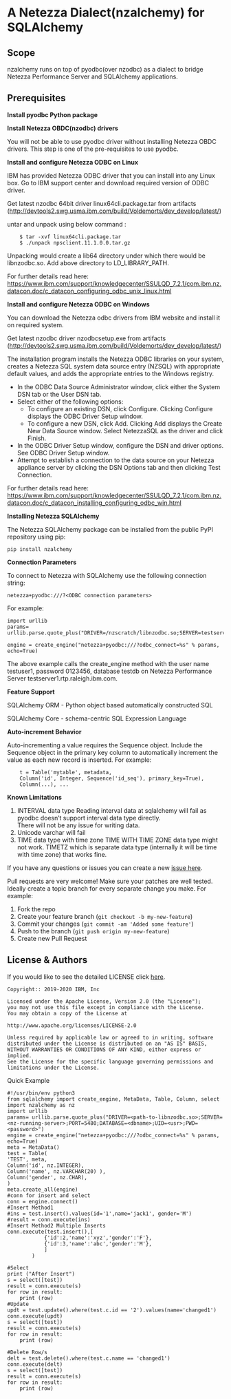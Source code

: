<!-- This should be the location of the title of the repository, normally the short name -->
# A Netezza Dialect(nzalchemy) for SQLAlchemy

<!-- Build Status, is a great thing to have at the top of your repository, it shows that you take your CI/CD as first class citizens -->
<!-- [![Build Status](https://travis-ci.org/jjasghar/ibm-cloud-cli.svg?branch=master)](https://travis-ci.org/jjasghar/ibm-cloud-cli) -->

<!-- Not always needed, but a scope helps the user understand in a short sentance like below, why this repo exists -->
## Scope

nzalchemy runs on top of pyodbc(over nzodbc) as a dialect to bridge Netezza Performance Server and SQLAlchemy applications.

## Prerequisites

**Install pyodbc Python package**

**Install Netezza OBDC(nzodbc) drivers**

You will not be able to use pyodbc driver without installing Netezza OBDC drivers. This step is one of the pre-requisites to use pyodbc.

**Install and configure Netezza ODBC on Linux**

IBM has provided Netezza ODBC driver that you can install into any Linux box. Go to IBM support center and download required version of ODBC driver.

Get latest nzodbc 64bit driver linux64cli.package.tar from artifacts (http://devtools2.swg.usma.ibm.com/build/Voldemorts/dev_develop/latest/)

untar and unpack using below command :
```	
	$ tar -xvf linux64cli.package.tar
	$ ./unpack npsclient.11.1.0.0.tar.gz
```

Unpacking would create a lib64 directory under which there would be libnzodbc.so.
Add above directory to LD_LIBRARY_PATH.

For further details read here: https://www.ibm.com/support/knowledgecenter/SSULQD_7.2.1/com.ibm.nz.datacon.doc/c_datacon_configuring_odbc_unix_linux.html

**Install and configure Netezza ODBC on Windows**

You can download the Netezza odbc drivers from IBM website and install it on required system.

Get latest nzodbc driver nzodbcsetup.exe from artifacts (http://devtools2.swg.usma.ibm.com/build/Voldemorts/dev_develop/latest/)

The installation program installs the Netezza ODBC libraries on your system, creates a Netezza SQL system data source entry (NZSQL) with appropriate default values, and adds the appropriate entries to the Windows registry.

- In the ODBC Data Source Administrator window, click either the System DSN tab or the User DSN tab. 
- Select either of the following options: 
	- To configure an existing DSN, click Configure. Clicking Configure displays the ODBC Driver Setup window.
	- To configure a new DSN, click Add. Clicking Add displays the Create New Data Source window. Select NetezzaSQL as the driver and click Finish. 
- In the ODBC Driver Setup window, configure the DSN and driver options. See ODBC Driver Setup window.
- Attempt to establish a connection to the data source on your Netezza appliance server by clicking the DSN Options tab and then clicking Test Connection. 

For further details read here: https://www.ibm.com/support/knowledgecenter/SSULQD_7.2.1/com.ibm.nz.datacon.doc/c_datacon_installing_configuring_odbc_win.html

**Installing Netezza SQLAlchemy**

The Netezza SQLAlchemy package can be installed from the public PyPI repository using pip:

```	pip install nzalchemy ```

**Connection Parameters**

To connect to Netezza with SQLAlchemy use the following connection string:

```netezza+pyodbc:///?<ODBC connection parameters>```

For example: 
```
import urllib 
params= urllib.parse.quote_plus("DRIVER=/nzscratch/libnzodbc.so;SERVER=testserver1.rtp.raleigh.ibm.com;PORT=5480;DATABASE=testdb;UID=testuser1;PWD=0123456")

engine = create_engine("netezza+pyodbc:///?odbc_connect=%s" % params,  echo=True)
```
The above example calls the create_engine method with the user name testuser1, password 0123456, database testdb on Netezza Performance Server testserver1.rtp.raleigh.ibm.com.

**Feature Support**

SQLAlchemy ORM - Python object based automatically constructed SQL

SQLAlchemy Core - schema-centric SQL Expression Language

**Auto-increment Behavior**

Auto-incrementing a value requires the Sequence object. Include the Sequence object in the primary key column to automatically increment the value as each new record is inserted.
For example:
```
    t = Table('mytable', metadata,
    Column('id', Integer, Sequence('id_seq'), primary_key=True),
    Column(...), ...
```

**Known Limitations**
1.  INTERVAL data type Reading interval data at sqlalchemy will fail as pyodbc doesn’t support interval data type directly.             
There will not be any issue for writing data.
2. Unicode varchar will fail
3. TIME data type with time zone TIME WITH TIME ZONE data type might not work. TIMETZ which is separate data type (internally it will be time with time zone) that works fine.

<!-- Questions can be useful but optional, this gives you a place to say, "This is how to contact this project maintainers or create PRs -->
If you have any questions or issues you can create a new [issue here][issues].

Pull requests are very welcome! Make sure your patches are well tested.
Ideally create a topic branch for every separate change you make. For
example:

1. Fork the repo
2. Create your feature branch (`git checkout -b my-new-feature`)
3. Commit your changes (`git commit -am 'Added some feature'`)
4. Push to the branch (`git push origin my-new-feature`)
5. Create new Pull Request

<!-- License and Authors is optional here, but gives you the ability to highlight who is involed in the project -->
## License & Authors

If you would like to see the detailed LICENSE click [here](LICENSE).

```text
Copyright:: 2019-2020 IBM, Inc

Licensed under the Apache License, Version 2.0 (the "License");
you may not use this file except in compliance with the License.
You may obtain a copy of the License at

http://www.apache.org/licenses/LICENSE-2.0

Unless required by applicable law or agreed to in writing, software
distributed under the License is distributed on an "AS IS" BASIS,
WITHOUT WARRANTIES OR CONDITIONS OF ANY KIND, either express or implied.
See the License for the specific language governing permissions and
limitations under the License.
```

Quick Example

```
#!/usr/bin/env python3
from sqlalchemy import create_engine, MetaData, Table, Column, select
import nzalchemy as nz
import urllib 
params= urllib.parse.quote_plus("DRIVER=<path-to-libnzodbc.so>;SERVER=<nz-running-server>;PORT=5480;DATABASE=<dbname>;UID=<usr>;PWD=<password>")
engine = create_engine("netezza+pyodbc:///?odbc_connect=%s" % params,  echo=True)
meta = MetaData()
test = Table(
'TEST', meta,
Column('id', nz.INTEGER),
Column('name', nz.VARCHAR(20) ),
Column('gender', nz.CHAR),
)
meta.create_all(engine)
#conn for insert and select
conn = engine.connect()
#Insert Method1
#ins = test.insert().values(id='1',name='jack1', gender='M')
#result = conn.execute(ins)
#Insert Method2 Multiple Inserts
conn.execute(test.insert(),[
			{'id':2,'name':'xyz','gender':'F'},
			{'id':3,'name':'abc','gender':'M'},
			]
		)
		
#Select
print ("After Insert")
s = select([test])
result = conn.execute(s)
for row in result:
	print (row)
#Update
updt = test.update().where(test.c.id == '2').values(name='changed1')
conn.execute(updt)
s = select([test])
result = conn.execute(s)
for row in result:
	print (row)

#Delete Row/s
delt = test.delete().where(test.c.name == 'changed1')
conn.execute(delt)
s = select([test])
result = conn.execute(s)
for row in result:
	print (row) 
```

[issues]: https://github.com/IBM/repo-template/issues/new
